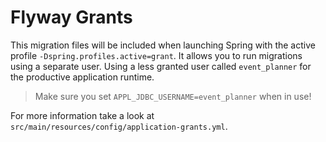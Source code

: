 # Flyway Grants

This migration files will be included when launching Spring with the active profile
`-Dspring.profiles.active=grant`. It allows you to run migrations using a separate user. Using a
less granted user called `event_planner` for the productive application runtime.

> Make sure you set `APPL_JDBC_USERNAME=event_planner` when in use!

For more information take a look at `src/main/resources/config/application-grants.yml`.
